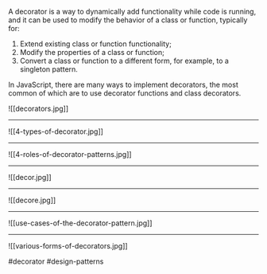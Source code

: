 A decorator is a way to dynamically add functionality while code is running, and it can be used to modify the behavior of a class or function, typically for:

1.  Extend existing class or function functionality;
2.  Modify the properties of a class or function;
3.  Convert a class or function to a different form, for example, to a singleton pattern.

In JavaScript, there are many ways to implement decorators, the most common of which are to use decorator functions and class decorators.

![[decorators.jpg]]
***
![[4-types-of-decorator.jpg]]
***
![[4-roles-of-decorator-patterns.jpg]]
***
![[decor.jpg]]
***
![[decore.jpg]]
***
![[use-cases-of-the-decorator-pattern.jpg]]
***

![[various-forms-of-decorators.jpg]]

#decorator
#design-patterns 